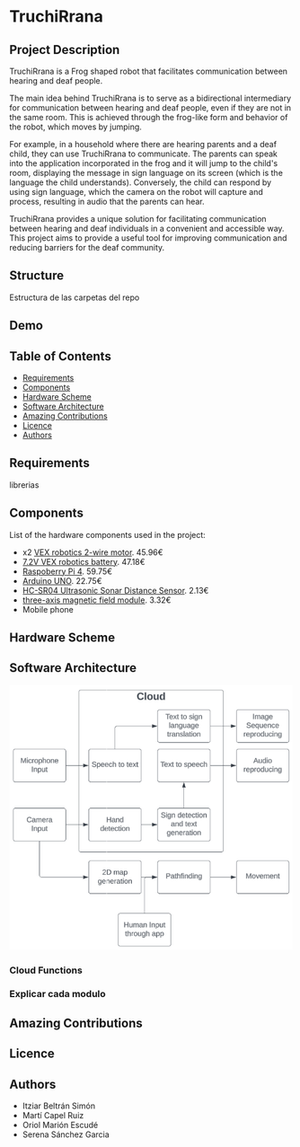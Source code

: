# TruchiRrana
## Project Description
TruchiRrana is a Frog shaped robot that facilitates communication between hearing and deaf people.

The main idea behind TruchiRrana is to serve as a bidirectional intermediary for communication between hearing and deaf people, even if they are not in the same room. This is achieved through the frog-like form and behavior of the robot, which moves by jumping.

For example, in a household where there are hearing parents and a deaf child, they can use TruchiRrana to communicate. The parents can speak into the application incorporated in the frog and it will jump to the child's room, displaying the message in sign language on its screen (which is the language the child understands). Conversely, the child can respond by using sign language, which the camera on the robot will capture and process, resulting in audio that the parents can hear.

TruchiRrana provides a unique solution for facilitating communication between hearing and deaf individuals in a convenient and accessible way. This project aims to provide a useful tool for improving communication and reducing barriers for the deaf community.

## Structure
Estructura de las carpetas del repo
## Demo
## Table of Contents
 + [Requirements](#Requirements)
 + [Components](#Components)
 + [Hardware Scheme](#Hardware-Scheme)
 + [Software Architecture](#Software-Architecture)
 + [Amazing Contributions](#Amazing-Contributions)
 + [Licence](#Licence)
 + [Authors](#Authors)
## Requirements
librerias
## Components
List of the hardware components used in the project:
+ x2 [VEX robotics 2-wire motor](https://www.cosues.com/vex-v5-motor-393-de-2-cables). 45.96€
+ [7.2V VEX robotics battery](https://www.cosues.com/vex-v5-bateria-nimh-de-7-2v-y-3000mah). 47.18€
+ [Raspoberry Pi 4](https://www.electan.com/raspberrypi4-p-10264.html). 59.75€
+ [Arduino UNO](https://www.electan.com/arduinouno-p-2977.html). 22.75€
+ [HC-SR04 Ultrasonic Sonar Distance Sensor](https://www.electan.com/sensor-distancia-por-ultrasonidos-hcsr04-p-6275.html). 2.13€
+ [three-axis magnetic field module](https://solectroshop.com/es/compas-magnetometro/456-brujula-digital-gy-271-5883-compas-magnetometro-hcm5883l.html). 3.32€
+ Mobile phone
## Hardware Scheme
## Software Architecture
![[Module diagram](https://github.com/OriolMarion/TruchiRrana/images/Captura.PNG)](https://github.com/OriolMarion/TruchiRrana/blob/main/images/Captura.PNG)
### Cloud Functions
### Explicar cada modulo
## Amazing Contributions
## Licence
## Authors
 + Itziar Beltrán Simón
 + Martí Capel Ruiz
 + Oriol Marión Escudé
 + Serena Sánchez Garcia
